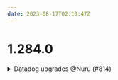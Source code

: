 ```yaml
---
date: 2023-08-17T02:10:47Z
---
```


# 1.284.0

<details>
  <summary>Datadog upgrades @Nuru (#814)</summary>

### what

- Update Datadog components:
   - `eks/datadog-agent` see `eks/datadog-agent/CHANGELOG.md`
   - `datadog-configuration` better handling of `enabled = false`
   - `datadog-integration` move "module count" back to "module" for better compatibility and maintainability, see `datadog-integration/CHANGELOG.md`
   - `datadog-lambda-forwared` fix issues around `enable = false` and incomplete destruction of resources (particularly log groups) see `datadog-lambda-forwarder/CHANGELOG.md`
   - Cleanup `datadog-monitor` see `datadog-monitor/CHANGELOG.md` for details. Possible breaking change in that several inputs have been removed, but they were previously ignored anyway, so no infrastructure change should result from you simply removing any inputs you had for the removed inputs.
   - Update `datadog-sythetics` dependency `remote-state` version
   - `datadog-synthetics-private-location` migrate control of namespace to `helm-release` module. Possible destruction and recreation of component on upgrade. See CHANGELOG.md

### why

- More reliable deployments, especially when destroying or disabling them
- Bug fixes and new features



</details>